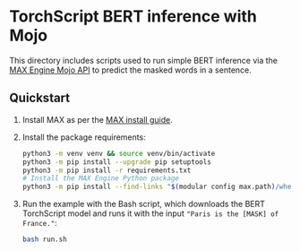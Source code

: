 # TorchScript BERT inference with Mojo

This directory includes scripts used to run simple BERT inference via the [MAX
Engine Mojo API](https://docs.modular.com/max/reference/mojo/engine/) to
predict the masked words in a sentence.

## Quickstart

1. Install MAX as per the [MAX install
    guide](https://docs.modular.com/max/install/).

2. Install the package requirements:

    ```sh
    python3 -m venv venv && source venv/bin/activate
    python3 -m pip install --upgrade pip setuptools
    python3 -m pip install -r requirements.txt
    # Install the MAX Engine Python package
    python3 -m pip install --find-links "$(modular config max.path)/wheels" max-engine
    ```

3. Run the example with the Bash script, which downloads the BERT TorchScript
   model and runs it with the input `"Paris is the [MASK] of France."`:

    ```sh
    bash run.sh
    ```
